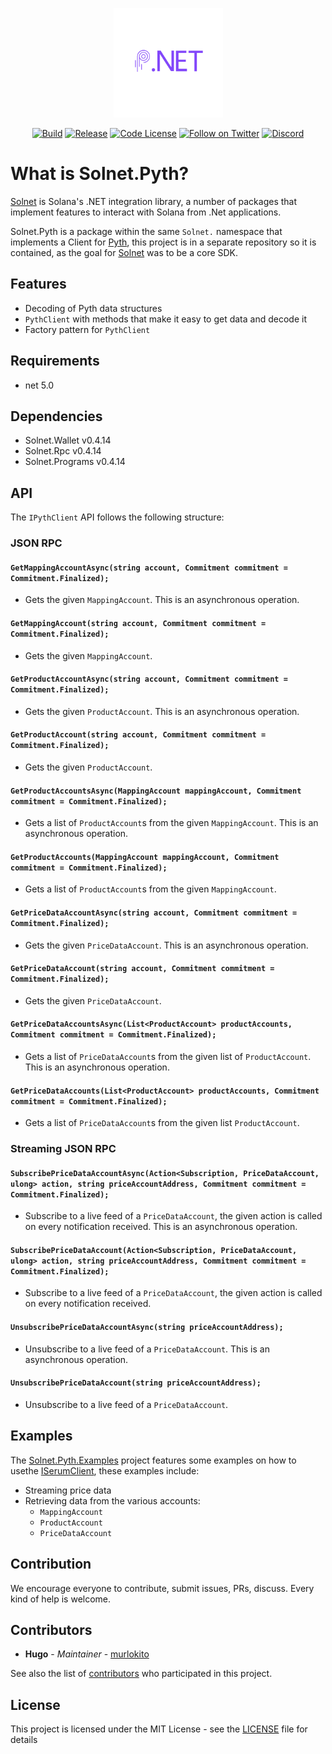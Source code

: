 <p align="center">
    <img src="assets/icon.png" margin="auto" height="175"/>
</p>
<p align="center">
    <a href="https://github.com/bmresearch/Solnet.Pyth/actions/workflows/build.yml">
       <img alt="Build" src="https://github.com/bmresearch/Solnet.Pyth/actions/workflows/build.yml/badge.svg"></a>
    <a href="https://github.com/bmresearch/Solnet.Pyth/actions/workflows/publish.yml">
       <img alt="Release" src="https://github.com/bmresearch/Solnet.Pyth/actions/workflows/publish.yml/badge.svg"></a>
    <a href="">
        <img src="https://img.shields.io/github/license/bmresearch/solnet.pyth?style=flat-square"
            alt="Code License"></a>
    <a href="https://twitter.com/intent/follow?screen_name=blockmountainio">
        <img src="https://img.shields.io/twitter/follow/blockmountainio?style=flat-square&logo=twitter"
            alt="Follow on Twitter"></a>
    <a href="https://discord.gg/YHMbpuS3Tx">
       <img alt="Discord" src="https://img.shields.io/discord/849407317761064961?style=flat-square"
            alt="Join the discussion!"></a>
</p>

# What is Solnet.Pyth?

[Solnet](https://github.com/bmresearch/Solnet) is Solana's .NET integration library, a number of packages that implement features to interact with
Solana from .Net applications.

Solnet.Pyth is a package within the same `Solnet.` namespace that implements a Client for [Pyth](https://pyth.network/), this project is in a
separate repository so it is contained, as the goal for [Solnet](https://github.com/bmresearch/Solnet) was to be a core SDK.

## Features

- Decoding of Pyth data structures
- `PythClient` with methods that make it easy to get data and decode it
- Factory pattern for `PythClient`

## Requirements
- net 5.0

## Dependencies
- Solnet.Wallet v0.4.14
- Solnet.Rpc v0.4.14
- Solnet.Programs v0.4.14

## API

The `IPythClient` API follows the following structure:

### JSON RPC

#### `GetMappingAccountAsync(string account, Commitment commitment = Commitment.Finalized);`
  - Gets the given `MappingAccount`. This is an asynchronous operation.
#### `GetMappingAccount(string account, Commitment commitment = Commitment.Finalized);`
  - Gets the given `MappingAccount`.
#### `GetProductAccountAsync(string account, Commitment commitment = Commitment.Finalized);`
  - Gets the given `ProductAccount`. This is an asynchronous operation.
#### `GetProductAccount(string account, Commitment commitment = Commitment.Finalized);`
  - Gets the given `ProductAccount`.
#### `GetProductAccountsAsync(MappingAccount mappingAccount, Commitment commitment = Commitment.Finalized);`
  - Gets a list of `ProductAccount`s from the given `MappingAccount`. This is an asynchronous operation.
#### `GetProductAccounts(MappingAccount mappingAccount, Commitment commitment = Commitment.Finalized);`
  - Gets a list of `ProductAccount`s from the given `MappingAccount`.
#### `GetPriceDataAccountAsync(string account, Commitment commitment = Commitment.Finalized);`
  - Gets the given `PriceDataAccount`. This is an asynchronous operation.
#### `GetPriceDataAccount(string account, Commitment commitment = Commitment.Finalized);`
  - Gets the given `PriceDataAccount`.
#### `GetPriceDataAccountsAsync(List<ProductAccount> productAccounts, Commitment commitment = Commitment.Finalized);`
  - Gets a list of `PriceDataAccount`s from the given list of `ProductAccount`. This is an asynchronous operation.
#### `GetPriceDataAccounts(List<ProductAccount> productAccounts, Commitment commitment = Commitment.Finalized);`
  - Gets a list of `PriceDataAccount`s from the given list `ProductAccount`.
  
### Streaming JSON RPC

#### `SubscribePriceDataAccountAsync(Action<Subscription, PriceDataAccount, ulong> action, string priceAccountAddress, Commitment commitment = Commitment.Finalized);`
  - Subscribe to a live feed of a `PriceDataAccount`, the given action is called on every notification received. This is an asynchronous operation.
#### `SubscribePriceDataAccount(Action<Subscription, PriceDataAccount, ulong> action, string priceAccountAddress, Commitment commitment = Commitment.Finalized);`
  - Subscribe to a live feed of a `PriceDataAccount`, the given action is called on every notification received.
#### `UnsubscribePriceDataAccountAsync(string priceAccountAddress);`
  - Unsubscribe to a live feed of a `PriceDataAccount`. This is an asynchronous operation.
#### `UnsubscribePriceDataAccount(string priceAccountAddress);`
  - Unsubscribe to a live feed of a `PriceDataAccount`.

## Examples

The [Solnet.Pyth.Examples](https://github.com/bmresearch/Solnet.Pyth/tree/master/Solnet.Pyth.Examples) project features some examples on how to usethe [ISerumClient](https://github.com/bmresearch/Solnet.Pyth/tree/master/Solnet.Pyth/IPythClient.cs), these examples include:
- Streaming price data
- Retrieving data from the various accounts:
  - `MappingAccount`
  - `ProductAccount`
  - `PriceDataAccount`

## Contribution

We encourage everyone to contribute, submit issues, PRs, discuss. Every kind of help is welcome.

## Contributors

* **Hugo** - *Maintainer* - [murlokito](https://github.com/murlokito)

See also the list of [contributors](https://github.com/bmresearch/Solnet.Pyth/contributors) who participated in this project.

## License

This project is licensed under the MIT License - see the [LICENSE](https://github.com/bmresearch/Solnet.Pyth/blob/master/LICENSE) file for details

